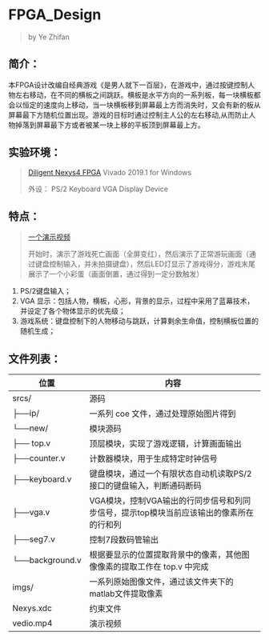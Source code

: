 # FPGA_Design
> by Ye Zhifan

## 简介：

本FPGA设计改编自经典游戏《是男人就下一百层》，在游戏中，通过按键控制人物左右移动，在不同的横板之间跳跃。横板是水平方向的一系列板，每一块横板都会以恒定的速度向上移动，当一块横板移到屏幕最上方而消失时，又会有新的板从屏幕最下方随机位置出现。游戏的目标时通过控制主人公的左右移动,从而防止人物掉落到屏幕最下方或者被某一块上移的平板顶到屏幕最上方。

## 实验环境：

> [Diligent Nexys4 FPGA](https://reference.digilentinc.com/reference/programmable-logic/nexys-4-ddr/start)
> Vivado 2019.1 for Windows
>
> 外设：
>PS/2 Keyboard
> VGA Display Device

## 特点： 

> [一个演示视频](video.mp4)
>
> 开始时，演示了游戏死亡画面（全屏变红），然后演示了正常游玩画面（通过键盘控制输入，并未拍摄键盘），然后LED灯显示了游戏得分，游戏末尾展示了一个小彩蛋（画面倒置，通过得到一定分数触发）

1. PS/2键盘输入；  
2. VGA 显示：包括人物，横板，心形，背景的显示，过程中采用了蓝幕技术，并设定了各个物体显示的优先级；    
3. 游戏系统：键盘控制下的人物移动与跳跃，计算剩余生命值，控制横板位置的随机生成；

## 文件列表：

| 位置            | 内容                                                         |
| --------------- | ------------------------------------------------------------ |
| srcs/           | 源码                                                         |
| ├──ip/          | 一系列 coe 文件，通过处理原始图片得到                        |
| └──new/         | 模块源码                                                     |
| ├── top.v       | 顶层模块，实现了游戏逻辑，计算画面输出                       |
| ├──counter.v    | 计数器模块，用于生成特定时钟信号                             |
| ├──keyboard.v   | 键盘模块，通过一个有限状态自动机读取PS/2接口的键盘输入，判断通码断码 |
| ├──vga.v        | VGA模块，控制VGA输出的行同步信号和列同步信号，提示top模块当前应该输出的像素所在的行和列 |
| ├──seg7.v       | 控制7段数码管输出                                            |
| └──background.v | 根据要显示的位置提取背景中的像素，其他图像像素的提取工作在 top.v 中完成 |
| imgs/           | 一系列原始图像文件，通过该文件夹下的matlab文件提取像素       |
| Nexys.xdc       | 约束文件                                                     |
| vedio.mp4       | 演示视频                                                     |